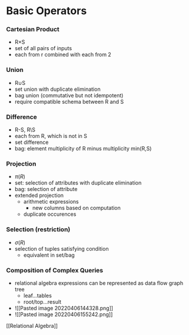 # Basic Operators

### Cartesian Product
+ R×S
+ set of all pairs of inputs
+ each from r combined with each from 2 

### Union
+ R∪S
+ set union with duplicate elimination
+ bag union (commutative but not idempotent)
+ require compatible schema between R and S

### Difference
+ R-S, R\\S
+ each from R, which is not in S
+ set difference
+ bag: element multiplicity of R minus multiplicity min(R,S)

### Projection
+ $π(R)$
+ set: selection of attributes with duplicate elimination
+ bag: selection of attribute
+ extended projection
	+ arithmetic expressions
		+ new columns based on computation
	+ duplicate occurences
	
### Selection (restriction)
+ $σ(R)$
+ selection of tuples satisfying condition
	+ equivalent in set/bag

### Composition of Complex Queries
+ relational algebra expressions can be represented as data flow graph tree
	+ leaf...tables
	+ root/top...result
+ ![[Pasted image 20220406144328.png]]
+ ![[Pasted image 20220406155242.png]]


[[Relational Algebra]]